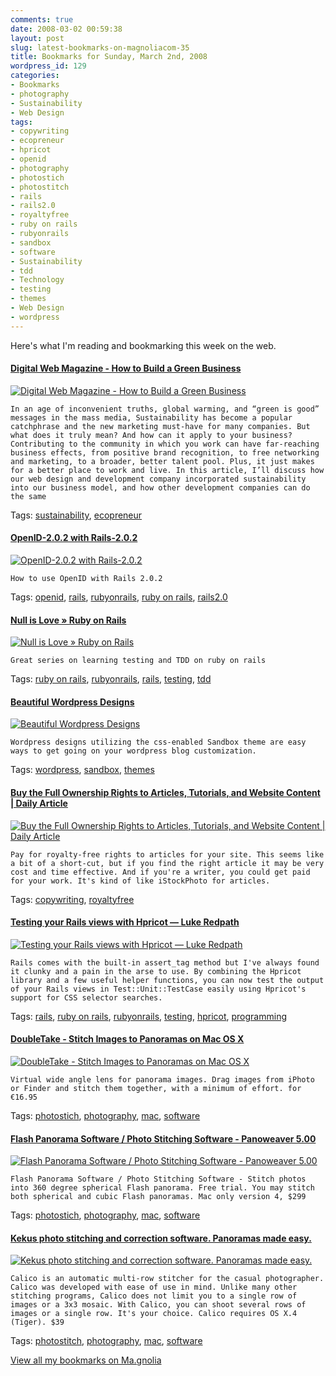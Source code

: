 ```yaml
---
comments: true
date: 2008-03-02 00:59:38
layout: post
slug: latest-bookmarks-on-magnoliacom-35
title: Bookmarks for Sunday, March 2nd, 2008
wordpress_id: 129
categories:
- Bookmarks
- photography
- Sustainability
- Web Design
tags:
- copywriting
- ecopreneur
- hpricot
- openid
- photography
- photostich
- photostitch
- rails
- rails2.0
- royaltyfree
- ruby on rails
- rubyonrails
- sandbox
- software
- Sustainability
- tdd
- Technology
- testing
- themes
- Web Design
- wordpress
---
```



  

Here's what I'm reading and bookmarking this week on the web.



  

#### [Digital Web Magazine - How to Build a Green Business](http://www.digital-web.com/articles/how_to_build_a_green_business/)

[![Digital Web Magazine - How to Build a Green Business ](http://ma.gnolia.com/bookmarks/vrachiga/thumbnail/160)](http://www.digital-web.com/articles/how_to_build_a_green_business/)

  


    In an age of inconvenient truths, global warming, and “green is good” messages in the mass media, Sustainability has become a popular catchphrase and the new marketing must-have for many companies. But what does it truly mean? And how can it apply to your business? Contributing to the community in which you work can have far-reaching business effects, from positive brand recognition, to free networking and marketing, to a broader, better talent pool. Plus, it just makes for a better place to work and live. In this article, I’ll discuss how our web design and development company incorporated sustainability into our business model, and how other development companies can do the same
  



  

Tags: [sustainability](http://ma.gnolia.com/people/ivanoats/tags/sustainability), [ecopreneur](http://ma.gnolia.com/people/ivanoats/tags/ecopreneur)



  

#### [OpenID-2.0.2 with Rails-2.0.2](http://myutil.com/2007/12/29/openid-2-0-2-with-rails-2-0-2)

[![OpenID-2.0.2 with Rails-2.0.2](http://ma.gnolia.com/bookmarks/cechiritho/thumbnail/160)](http://myutil.com/2007/12/29/openid-2-0-2-with-rails-2-0-2)

  


    How to use OpenID with Rails 2.0.2
  



  

Tags: [openid](http://ma.gnolia.com/people/ivanoats/tags/openid), [rails](http://ma.gnolia.com/people/ivanoats/tags/rails), [rubyonrails](http://ma.gnolia.com/people/ivanoats/tags/rubyonrails), [ruby on rails](http://ma.gnolia.com/people/ivanoats/tags/ruby%20on%20rails), [rails2.0](http://ma.gnolia.com/people/ivanoats/tags/rails2.0)



  

#### [Null is Love » Ruby on Rails](http://www.nullislove.com/category/ruby-on-rails/)

[![Null is Love » Ruby on Rails](http://ma.gnolia.com/bookmarks/thisikazu/thumbnail/160)](http://www.nullislove.com/category/ruby-on-rails/)

  


    Great series on learning testing and TDD on ruby on rails
  



  

Tags: [ruby on rails](http://ma.gnolia.com/people/ivanoats/tags/ruby%20on%20rails), [rubyonrails](http://ma.gnolia.com/people/ivanoats/tags/rubyonrails), [rails](http://ma.gnolia.com/people/ivanoats/tags/rails), [testing](http://ma.gnolia.com/people/ivanoats/tags/testing), [tdd](http://ma.gnolia.com/people/ivanoats/tags/tdd)



  

#### [Beautiful Wordpress Designs](http://leerodrigues.com/wordpress/beautiful-wordpress-designs/)

[![Beautiful Wordpress Designs](http://ma.gnolia.com/bookmarks/brovoc/thumbnail/160)](http://leerodrigues.com/wordpress/beautiful-wordpress-designs/)

  


    Wordpress designs utilizing the css-enabled Sandbox theme are easy ways to get going on your wordpress blog customization.
  



  

Tags: [wordpress](http://ma.gnolia.com/people/ivanoats/tags/wordpress), [sandbox](http://ma.gnolia.com/people/ivanoats/tags/sandbox), [themes](http://ma.gnolia.com/people/ivanoats/tags/themes)



  

#### [Buy the Full Ownership Rights to Articles, Tutorials, and Website Content | Daily Article](http://www.dailyarticle.com/)

[![Buy the Full Ownership Rights to Articles, Tutorials, and Website Content | Daily Article](http://ma.gnolia.com/bookmarks/trimasap/thumbnail/160)](http://www.dailyarticle.com/)

  


    Pay for royalty-free rights to articles for your site. This seems like a bit of a short-cut, but if you find the right article it may be very cost and time effective. And if you're a writer, you could get paid for your work. It's kind of like iStockPhoto for articles.
  



  

Tags: [copywriting](http://ma.gnolia.com/people/ivanoats/tags/copywriting), [royaltyfree](http://ma.gnolia.com/people/ivanoats/tags/royaltyfree)



  

#### [Testing your Rails views with Hpricot — Luke Redpath](http://www.lukeredpath.co.uk/2006/7/7/testing-your-rails-views-with-hpricot)

[![Testing your Rails views with Hpricot — Luke Redpath](http://ma.gnolia.com/bookmarks/tostescow/thumbnail/160)](http://www.lukeredpath.co.uk/2006/7/7/testing-your-rails-views-with-hpricot)

  


    Rails comes with the built-in assert_tag method but I've always found it clunky and a pain in the arse to use. By combining the Hpricot library and a few useful helper functions, you can now test the output of your Rails views in Test::Unit::TestCase easily using Hpricot's support for CSS selector searches.
  



  

Tags: [rails](http://ma.gnolia.com/people/ivanoats/tags/rails), [ruby on rails](http://ma.gnolia.com/people/ivanoats/tags/ruby%20on%20rails), [rubyonrails](http://ma.gnolia.com/people/ivanoats/tags/rubyonrails), [testing](http://ma.gnolia.com/people/ivanoats/tags/testing), [hpricot](http://ma.gnolia.com/people/ivanoats/tags/hpricot), [programming](http://ma.gnolia.com/people/ivanoats/tags/programming)



  

#### [DoubleTake - Stitch Images to Panoramas on Mac OS X](http://filejuicer.com/doubletake/)

[![DoubleTake - Stitch Images to Panoramas on Mac OS X](http://ma.gnolia.com/bookmarks/dopafel/thumbnail/160)](http://filejuicer.com/doubletake/)

  


    Virtual wide angle lens for panorama images. Drag images from iPhoto or Finder and stitch them together, with a minimum of effort. for €16.95
  



  

Tags: [photostich](http://ma.gnolia.com/people/ivanoats/tags/photostich), [photography](http://ma.gnolia.com/people/ivanoats/tags/photography), [mac](http://ma.gnolia.com/people/ivanoats/tags/mac), [software](http://ma.gnolia.com/people/ivanoats/tags/software)



  

#### [Flash Panorama Software / Photo Stitching Software - Panoweaver 5.00](http://www.easypano.com/panorama-software.html)

[![Flash Panorama Software / Photo Stitching Software - Panoweaver 5.00](http://ma.gnolia.com/bookmarks/sciduluxo/thumbnail/160)](http://www.easypano.com/panorama-software.html)

  


    Flash Panorama Software / Photo Stitching Software - Stitch photos into 360 degree spherical Flash panorama. Free trial. You may stitch both spherical and cubic Flash panoramas. Mac only version 4, $299
  



  

Tags: [photostich](http://ma.gnolia.com/people/ivanoats/tags/photostich), [photography](http://ma.gnolia.com/people/ivanoats/tags/photography), [mac](http://ma.gnolia.com/people/ivanoats/tags/mac), [software](http://ma.gnolia.com/people/ivanoats/tags/software)



  

#### [Kekus photo stitching and correction software. Panoramas made easy.](http://www.kekus.com/)

[![Kekus photo stitching and correction software. Panoramas made easy.](http://ma.gnolia.com/bookmarks/yatherupe/thumbnail/160)](http://www.kekus.com/)

  


    Calico is an automatic multi-row stitcher for the casual photographer. Calico was developed with ease of use in mind. Unlike many other stitching programs, Calico does not limit you to a single row of images or a 3x3 mosaic. With Calico, you can shoot several rows of images or a single row. It's your choice. Calico requires OS X.4 (Tiger). $39
  



  

Tags: [photostitch](http://ma.gnolia.com/people/ivanoats/tags/photostitch), [photography](http://ma.gnolia.com/people/ivanoats/tags/photography), [mac](http://ma.gnolia.com/people/ivanoats/tags/mac), [software](http://ma.gnolia.com/people/ivanoats/tags/software)

[View all my bookmarks on Ma.gnolia](http://ma.gnolia.com/people/ivanoats/bookmarks)




